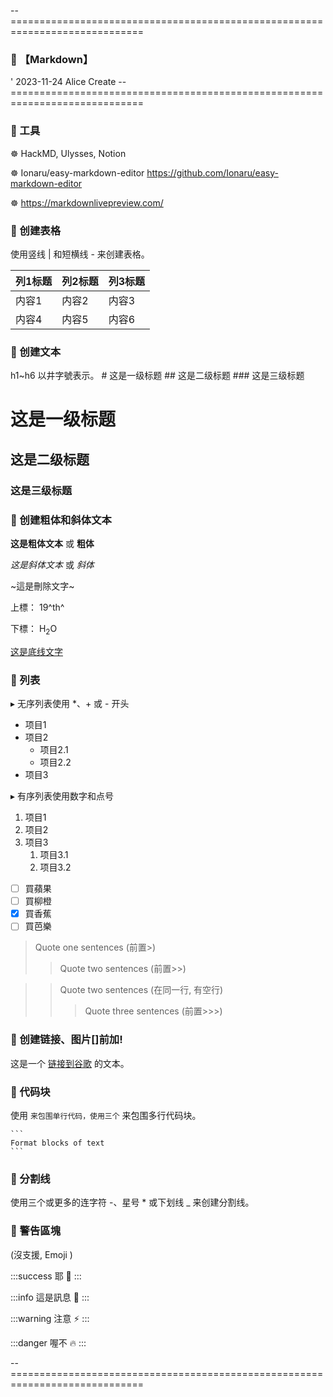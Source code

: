 -- =============================================================================
### 🦉 【Markdown】

' 2023-11-24 Alice   Create
-- =============================================================================

### 🐸 工具
☸ HackMD, Ulysses, Notion 

☸ Ionaru/easy-markdown-editor
	https://github.com/Ionaru/easy-markdown-editor

☸ https://markdownlivepreview.com/

### 🐸 创建表格
使用竖线 | 和短横线 - 来创建表格。

| 列1标题 | 列2标题 | 列3标题 |
| ------- | ------- | ------- |
| 内容1   | 内容2   | 内容3   |
| 内容4   | 内容5   | 内容6   |

### 🐸 创建文本 
h1~h6 以井字號表示。
\# 这是一级标题
\#\# 这是二级标题
\#\#\# 这是三级标题
# 这是一级标题
## 这是二级标题
### 这是三级标题

### 🐸 创建粗体和斜体文本
**这是粗体文本** 或 __粗体__

*这是斜体文本* 或 _斜体_

~這是刪除文字~

上標： 19^th^

下標： H<sub>2</sub>O

<u>这是底线文字</u>

### 🐸 列表
▸ 无序列表使用 *、+ 或 - 开头
- 项目1
- 项目2
	- 项目2.1
	- 项目2.2
- 项目3

▸ 有序列表使用数字和点号
1. 项目1
2. 项目2
3. 项目3
	1. 项目3.1
	2. 项目3.2

- [ ] 買蘋果
- [ ] 買柳橙
- [x] 買香蕉
- [ ] 買芭樂

> Quote one sentences (前置\>)
>>Quote two sentences (前置\>\>)

>>Quote two sentences (在同一行, 有空行)
>>>Quote three sentences (前置\>\>\>)


### 🐸 创建链接、图片[]前加!
这是一个 [链接到谷歌](https://www.google.com) 的文本。

### 🐸 代码块
使用 ` 来包围单行代码，使用三个 ` 来包围多行代码块。

	```
    Format blocks of text
    ```

### 🐸 分割线
使用三个或更多的连字符 -、星号 * 或下划线 _ 来创建分割线。

### 🐸 警告區塊
(沒支援, Emoji )

:::success
耶 :tada:
:::

:::info
這是訊息 :mega:
:::

:::warning
注意 :zap:
:::

:::danger
喔不 :fire:
:::

-- =============================================================================
